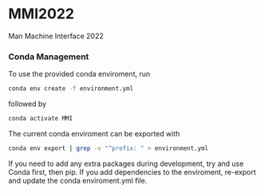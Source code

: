 # MMI2022
Man Machine Interface 2022

### Conda Management

To use the provided conda enviroment, run

```bash
conda env create -f environment.yml
```

followed by 

```bash
conda activate MMI
```

The current conda enviroment can be exported with

```bash
conda env export | grep -v "^prefix: " > environment.yml
```

If you need to add any extra packages during development, try and use Conda first, then pip. If you add dependencies to the enviroment, re-export and update the conda enviroment.yml file.  
